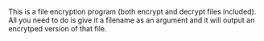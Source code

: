 This is a file encryption program (both encrypt and decrypt files included). All you need to do is give it a filename as an argument and it will output an encrytped version of that file. 